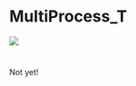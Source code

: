 # MultiProcess_T
[![](https://img.shields.io/badge/Build-on__the%20__going-yellowgreen.svg)](https://github.com/ZRiowa/MultiProcess_T)
#
Not yet!
